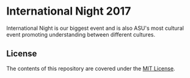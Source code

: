 # International Night 2017
International Night is our biggest event and is also ASU's most cultural event promoting understanding between different cultures.

## License
The contents of this repository are covered under the [MIT License](https://github.com/asucis/international-night-2017/blob/master/LICENSE).
